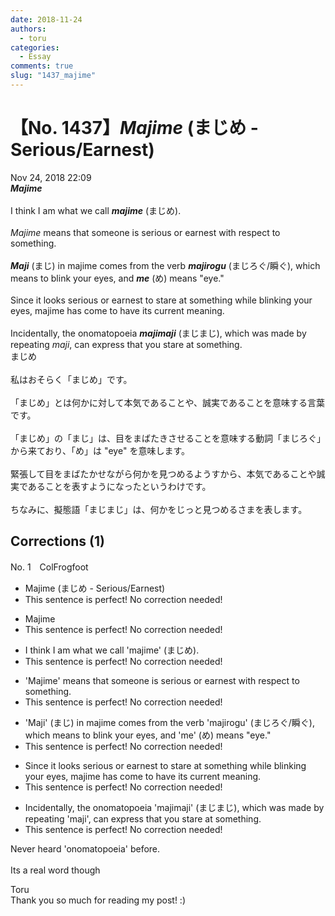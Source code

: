 ```yaml
---
date: 2018-11-24
authors:
  - toru
categories:
  - Essay
comments: true
slug: "1437_majime"
---
```


# 【No. 1437】<strong><em>Majime</strong></em> (まじめ - Serious/Earnest)
<div class="date">Nov 24, 2018 22:09</div>
<div id="post"><div id="body_show_ori">
<strong><em>Majime</strong></em><br/><br/>I think I am what we call <strong><em>majime</em></strong> (まじめ).<br/><br/><em>Majime</em> means that someone is serious or earnest with respect to something.<br/><br/><strong><em>Maji</em></strong> (まじ) in majime comes from the verb <strong><em>majirogu</em></strong> (まじろぐ/瞬ぐ), which means to blink your eyes, and <strong><em>me</em></strong> (め) means "eye."<br/><br/>Since it looks serious or earnest to stare at something while blinking your eyes, majime has come to have its current meaning.<br/><br/>Incidentally, the onomatopoeia <strong><em>majimaji</em></strong> (まじまじ), which was made by repeating <em>maji</em>, can express that you stare at something.
</div></div>

<!-- more -->

<div id="post_ja"><div id="body_show_mo">
まじめ<br/><br/>私はおそらく「まじめ」です。<br/><br/>「まじめ」とは何かに対して本気であることや、誠実であることを意味する言葉です。<br/><br/>「まじめ」の「まじ」は、目をまばたきさせることを意味する動詞「まじろぐ」から来ており、「め」は "eye" を意味します。<br/><br/>緊張して目をまばたかせながら何かを見つめるようすから、本気であることや誠実であることを表すようになったというわけです。<br/><br/>ちなみに、擬態語「まじまじ」は、何かをじっと見つめるさまを表します。
</div></div>

## Corrections (1)
<div id="block"><div class="first_name"> No. 1　<span class="just_name">ColFrogfoot</span></div><div id="block2">
<ul class="correction_field">
<li class="incorrect">Majime (まじめ - Serious/Earnest)</li>
<li class="corrected perfect">This sentence is perfect! No correction needed!</li>
</ul>
<ul class="correction_field">
<li class="incorrect">Majime</li>
<li class="corrected perfect">This sentence is perfect! No correction needed!</li>
</ul>
<ul class="correction_field">
<li class="incorrect">I think I am what we call 'majime' (まじめ).</li>
<li class="corrected perfect">This sentence is perfect! No correction needed!</li>
</ul>
<ul class="correction_field">
<li class="incorrect">'Majime' means that someone is serious or earnest with respect to something.</li>
<li class="corrected perfect">This sentence is perfect! No correction needed!</li>
</ul>
<ul class="correction_field">
<li class="incorrect">'Maji' (まじ) in majime comes from the verb 'majirogu' (まじろぐ/瞬ぐ), which means to blink your eyes, and 'me' (め) means "eye."</li>
<li class="corrected perfect">This sentence is perfect! No correction needed!</li>
</ul>
<ul class="correction_field">
<li class="incorrect">Since it looks serious or earnest to stare at something while blinking your eyes, majime has come to have its current meaning.</li>
<li class="corrected perfect">This sentence is perfect! No correction needed!</li>
</ul>
<ul class="correction_field">
<li class="incorrect">Incidentally, the onomatopoeia 'majimaji' (まじまじ), which was made by repeating 'maji', can express that you stare at something.</li>
<li class="corrected perfect">This sentence is perfect! No correction needed!</li>
</ul>
<p class="comment_small">
 Never heard 'onomatopoeia' before.
 <br/>
 <br/>
 Its a real word though
</p>

</div><div class="name"><span class="just_name">Toru</span><br>
Thank you so much for reading my post! :)
</div>
</div>
